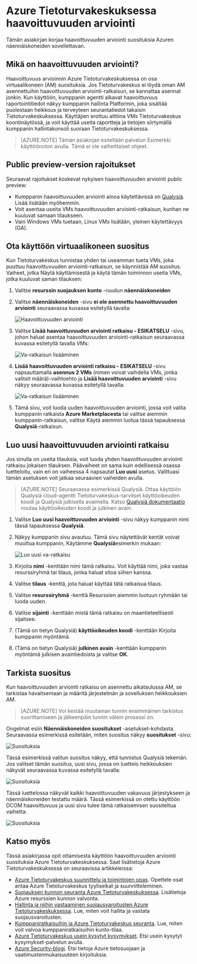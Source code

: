 <properties
   pageTitle="Haavoittuvuuden arviointi Azure Tietoturvakeskuksessa | Microsoft Azure"
   description="Tämän asiakirjan osoitteet Azure Tietoturvakeskus suositukset, joiden avulla voit suojata oman näennäiskoneiden asentamalla haavoittuvuuden arviointi ratkaista."
   services="security-center"
   documentationCenter="na"
   authors="YuriDio"
   manager="swadhwa"
   editor=""/>

<tags
   ms.service="security-center"
   ms.devlang="na"
   ms.topic="hero-article"
   ms.tgt_pltfrm="na"
   ms.workload="na"
   ms.date="09/27/2016"
   ms.author="yurid"/>

# <a name="vulnerability-assessment-in-azure-security-center"></a>Azure Tietoturvakeskuksessa haavoittuvuuden arviointi
Tämän asiakirjan korjaa haavoittuvuuden arviointi suosituksia Azuren näennäiskoneiden sovellettavan.

## <a name="what-is-vulnerability-assessment"></a>Mikä on haavoittuvuuden arviointi?

Haavoittuvuus arvioinnin Azure Tietoturvakeskuksessa on osa virtuaalikoneen (AM) suosituksia. Jos Tietoturvakeskus ei löydä oman AM asennettuihin haavoittuvuuden arviointi-ratkaisun, se kannattaa asennat jonkin. Kun käyttöön, kumppanin agentti alkavat haavoittuvuus raportointitiedot näkyy kumppanin hallinta Platformin, joka sisältää puolestaan heikkous ja terveyteen seurantatiedot takaisin Tietoturvakeskuksessa. Käyttäjien erottuu alttiina VMs Tietoturvakeskus koontinäytössä, ja voit käyttää useita raportteja ja tietojen siirtymällä kumppanin hallintakonsoli suoraan Tietoturvakeskuksessa.

> [AZURE.NOTE] Tämän asiakirjan esitellään palvelun Esimerkki käyttöönoton avulla. Tämä ei ole vaiheittaiset ohjeet.

## <a name="public-preview-limitations"></a>Public preview-version rajoitukset

Seuraavat rajoitukset koskevat nykyisen haavoittuvuuden arviointi public preview:

- Kumppanin haavoittuvuuden arviointi ainoa käytettävissä on [Qualysiä](https://www.qualys.com/lp/azure). Lisää lisätään myöhemmin.
- Voit asentaa useita VMs haavoittuvuuden arviointi-ratkaisun, kunhan ne kuuluvat samaan tilaukseen.
- Vain Windows VMs tuetaan, Linux VMs lisätään, yleinen käytettävyys (GA).


## <a name="implement-virtual-machine-recommendation"></a>Ota käyttöön virtuaalikoneen suositus

Kun Tietoturvakeskus tunnistaa yhden tai useamman tueta VMs, joka puuttuu haavoittuvuuden arviointi-ratkaisun, se käynnistää AM suositus. Vaiheet, jotka Näytä käyttämisestä ja käytä tämän toiminnon useita VMs, jotka kuuluvat saman tilauksen:

1. Valitse **resurssin suojauksen kunto** -ruudun **näennäiskoneiden**
2. Valitse **näennäiskoneiden** -sivu **ei ole asennettu haavoittuvuuden arviointi** seuraavassa kuvassa esitetyllä tavalla:

    ![Haavoittuvuuden arviointi](./media/security-center-vulnerability-assessment-recommendations/security-center-vulnerability-assessment-fig1.png)

3. Valitse **Lisää haavoittuvuuden arviointi ratkaisu - ESIKATSELU** -sivu, johon haluat asentaa haavoittuvuuden arviointi-ratkaisun seuraavassa kuvassa esitetyllä tavalla VMs:

    ![Va-ratkaisun lisääminen](./media/security-center-vulnerability-assessment-recommendations/security-center-vulnerability-assessment-fig2.png)

4. **Lisää haavoittuvuuden arviointi ratkaisu - ESIKATSELU** -sivu napsauttamalla **asennus 2 VMs** (nimen voivat vaihdella VMs, jonka valitsit määrä)-vaihtoehto ja **Lisää haavoittuvuuden arviointi** -sivu näkyy seuraavassa kuvassa esitetyllä tavalla:

    ![Va-ratkaisun lisääminen](./media/security-center-vulnerability-assessment-recommendations/security-center-vulnerability-assessment-fig3.png)

5. Tämä sivu, voit luoda uuden haavoittuvuuden arviointi, jossa voit valita kumppanin ratkaista **Azure Marketplacesta** tai valitse aiemmin kumppanin-ratkaisun, valitse Käytä aiemmin luotua tässä tapauksessa **Qualysiä**-ratkaisun.

## <a name="create-a-new-vulnerability-assessment-solution"></a>Luo uusi haavoittuvuuden arviointi ratkaisu

Jos sinulla on useita tilauksia, voit luoda yhden haavoittuvuuden arviointi ratkaisu jokaisen tilauksen. Päävaiheet on sama kuin edellisessä osassa luetteloitu, vain eri on vaiheessa 4 napsautat **Luo uusi** asetus. Valittuasi tämän asetuksen voit jatkaa seuraavien vaiheiden avulla.

> [AZURE.NOTE] Seuraavassa esimerkissä Qualysiä. Ottaa käyttöön Qualysiä cloud-agentti Tietoturvakeskus-tarvitset käyttöoikeuden koodi ja Qualysiä julkisella avaimella. Katso [Qualysiä dokumentaatio](https://community.qualys.com/docs/DOC-5823-deploying-qualys-cloud-agents-from-microsoft-azure-security-center) noutaa käyttöoikeuden koodi ja julkinen avain.

1. Valitse **Luo uusi haavoittuvuuden arviointi** -sivu näkyy kumppanin nimi tässä tapauksessa **Qualysiä**.
2. Näkyy kumppanin sivu avautuu. Tämä sivu näytettävät kentät voivat muuttua kumppanin, Käytämme **Qualysiä**esimerkin mukaan:

    ![Luo uusi va-ratkaisu](./media/security-center-vulnerability-assessment-recommendations/security-center-vulnerability-assessment-fig7.png)

3. Kirjoita **nimi** -kenttään nimi tämä ratkaisu. Voit käyttää nimi, joka vastaa resurssiryhmä tai tilaus, jonka haluat sitoa siihen kanssa.
4. Valitse **tilaus** -kenttä, jota haluat käyttää tätä ratkaisua tilaus.
5. Valitse **resurssiryhmä** -kenttä Resurssien aiemmin luotuun ryhmään tai luoda uuden.
6. Valitse **sijainti** -kenttään mistä tämä ratkaisu on maantieteellisesti sijaitsee.
7. (Tämä on tietyn Qualysiä) **käyttöoikeuden koodi** -kenttään Kirjoita kumppanin myöntämä.
8. (Tämä on tietyn Qualysiä) **julkinen avain** -kenttään kumppanin myöntämä julkisen avaintiedoista ja valitse **OK**.

## <a name="review-recommendation"></a>Tarkista suositus

Kun haavoittuvuuden arviointi ratkaisu on asennettu aikataulussa AM, se tarkistaa havaitsemaan ja määritä järjestelmän ja sovelluksen heikkouksien AM.

> [AZURE.NOTE] Voi kestää muutaman tunnin ensimmäinen tarkistus suorittamiseen ja jälkeenpäin tunnin välein prosessi on.

Ongelmat esiin **Näennäiskoneiden suositukset** -asetukset-kohdasta. Seuraavassa esimerkissä esitetään, miten suositus näkyy **suositukset** -sivu:

![Suosituksia](./media/security-center-vulnerability-assessment-recommendations/security-center-vulnerability-assessment-fig4.png)

Tässä esimerkissä valitun suositus näkyy, että tunnistus Qualysiä tekemän. Jos valitset tämän suositus, uusi sivu, jossa on luettelo heikkouksien näkyvät seuraavassa kuvassa esitetyllä tavalla:

![Suosituksia](./media/security-center-vulnerability-assessment-recommendations/security-center-vulnerability-assessment-fig5.png)

Tässä luettelossa näkyvät kaikki haavoittuvuuden vakavuus järjestykseen ja näennäiskoneiden testattu määrä. Tässä esimerkissä on otettu käyttöön DCOM haavoittuvuus ja uusi sivu tulee tämä ratkaisemisen suositeltua vaihetta:

![Suosituksia](./media/security-center-vulnerability-assessment-recommendations/security-center-vulnerability-assessment-fig6.png)


## <a name="see-also"></a>Katso myös

Tässä asiakirjassa opit ottamisesta käyttöön haavoittuvuuden arviointi suosituksia Azure Tietoturvakeskuksessa. Saat lisätietoja Azure Tietoturvakeskuksessa on seuraavissa artikkeleissa:

- [Azure Tietoturvakeskus suunnittelu ja toimintojen opas](security-center-planning-and-operations-guide.md). Opettele osat antaa Azure Tietoturvakeskus tyyliseikat ja suunnitteleminen.
- [Suojauksen kunnon seuranta Azure Tietoturvakeskuksessa](security-center-monitoring.md). Lisätietoja Azure resurssien kunnon valvonta.
- [Hallinta ja niihin vastaaminen suojausvaroitusten Azure Tietoturvakeskuksessa](security-center-managing-and-responding-alerts.md). Lue, miten voit hallita ja vastata suojausvaroitusten.
- [Kumppaniratkaisuihin ja Azure Tietoturvakeskus seuranta](security-center-partner-solutions.md). Lue, miten voit valvoa kumppaniratkaisuihin kunto-tilaa.
- [Azure Tietoturvakeskus usein kysytyt kysymykset](security-center-faq.md). Etsi usein kysytyt kysymykset-palvelun avulla.
- [Azure Security-blogi](http://blogs.msdn.com/b/azuresecurity/). Etsi tietoja Azure tietosuojaan ja vaatimustenmukaisuuteen kirjoituksia.
